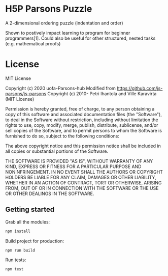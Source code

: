 # H5P Parsons Puzzle

A 2-dimensional ordering puzzle (indentation and order)

Shown to postively impact learning to program for beginner programmers[1].  Could also be useful for other structured, nested tasks (e.g. mathematical proofs)

# License

MIT License

Copyright (c) 2020 uofa-Parsons-hub
Modified from https://github.com/js-parsons/js-parsons Copyright (c) 2010- Petri Ihantola and Ville Karavirta (MIT License)

Permission is hereby granted, free of charge, to any person obtaining a copy of this software and associated documentation files (the "Software"), to deal in the Software without restriction, including without limitation the rights to use, copy, modify, merge, publish, distribute, sublicense, and/or sell copies of the Software, and to permit persons to whom the Software is furnished to do so, subject to the following conditions:

The above copyright notice and this permission notice shall be included in all copies or substantial portions of the Software.

THE SOFTWARE IS PROVIDED "AS IS", WITHOUT WARRANTY OF ANY KIND, EXPRESS OR FITNESS FOR A PARTICULAR PURPOSE AND NONINFRINGEMENT. IN NO EVENT SHALL THE AUTHORS OR COPYRIGHT HOLDERS BE LIABLE FOR ANY CLAIM, DAMAGES OR OTHER LIABILITY, WHETHER IN AN ACTION OF CONTRACT, TORT OR OTHERWISE, ARISING FROM, OUT OF OR IN CONNECTION WITH THE SOFTWARE OR THE USE OR OTHER DEALINGS IN THE SOFTWARE.

## Getting started

Grab all the modules:

```bash
npm install
```

Build project for production:

```bash
npm run build
```

Run tests:

```bash
npm test
```
